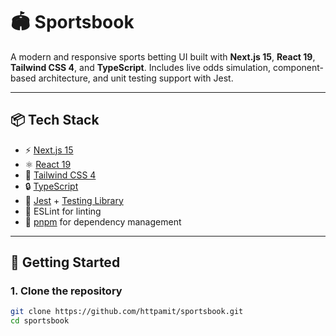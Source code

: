 # 🏟️ Sportsbook

A modern and responsive sports betting UI built with **Next.js 15**, **React 19**, **Tailwind CSS 4**, and **TypeScript**. Includes live odds simulation, component-based architecture, and unit testing support with Jest.

---

## 📦 Tech Stack

- ⚡️ [Next.js 15](https://nextjs.org/)
- ⚛️ [React 19](https://react.dev/)
- 🎨 [Tailwind CSS 4](https://tailwindcss.com/)
- 🔒 [TypeScript](https://www.typescriptlang.org/)
- 🧪 [Jest](https://jestjs.io/) + [Testing Library](https://testing-library.com/)
- 🧹 ESLint for linting
- 🚀 [pnpm](https://pnpm.io/) for dependency management

---

## 🚀 Getting Started

### 1. Clone the repository

```bash
git clone https://github.com/httpamit/sportsbook.git
cd sportsbook

